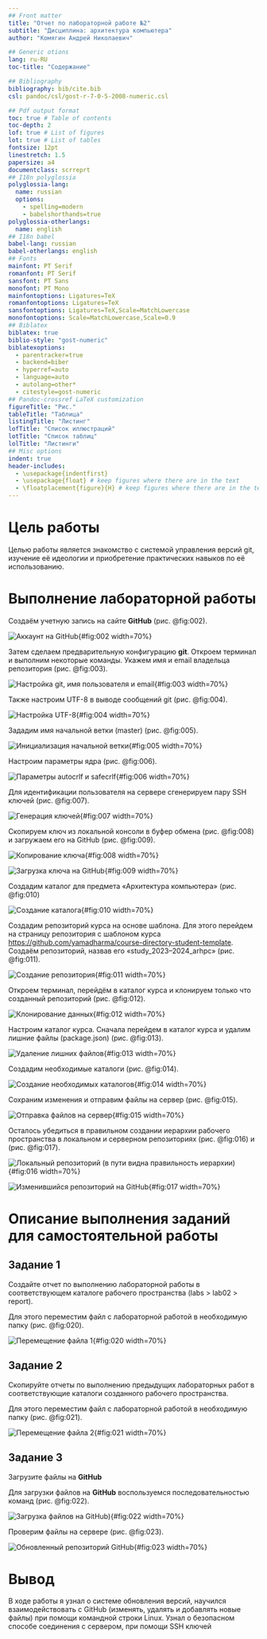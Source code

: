 ```yaml
---
## Front matter
title: "Отчет по лабораторной работе №2"
subtitle: "Дисциплина: архитектура компьютера"
author: "Комягин Андрей Николаевич"

## Generic otions
lang: ru-RU
toc-title: "Содержание"

## Bibliography
bibliography: bib/cite.bib
csl: pandoc/csl/gost-r-7-0-5-2008-numeric.csl

## Pdf output format
toc: true # Table of contents
toc-depth: 2
lof: true # List of figures
lot: true # List of tables
fontsize: 12pt
linestretch: 1.5
papersize: a4
documentclass: scrreprt
## I18n polyglossia
polyglossia-lang:
  name: russian
  options:
	- spelling=modern
	- babelshorthands=true
polyglossia-otherlangs:
  name: english
## I18n babel
babel-lang: russian
babel-otherlangs: english
## Fonts
mainfont: PT Serif
romanfont: PT Serif
sansfont: PT Sans
monofont: PT Mono
mainfontoptions: Ligatures=TeX
romanfontoptions: Ligatures=TeX
sansfontoptions: Ligatures=TeX,Scale=MatchLowercase
monofontoptions: Scale=MatchLowercase,Scale=0.9
## Biblatex
biblatex: true
biblio-style: "gost-numeric"
biblatexoptions:
  - parentracker=true
  - backend=biber
  - hyperref=auto
  - language=auto
  - autolang=other*
  - citestyle=gost-numeric
## Pandoc-crossref LaTeX customization
figureTitle: "Рис."
tableTitle: "Таблица"
listingTitle: "Листинг"
lofTitle: "Список иллюстраций"
lotTitle: "Список таблиц"
lolTitle: "Листинги"
## Misc options
indent: true
header-includes:
  - \usepackage{indentfirst}
  - \usepackage{float} # keep figures where there are in the text
  - \floatplacement{figure}{H} # keep figures where there are in the text
---
```


# Цель работы

Целью работы является знакомство с системой управления версий git, изучение её
идеологии и приобретение практических навыков по её использованию.

# Выполнение лабораторной работы


Создаём учетную запись на сайте **GitHub** (рис. @fig:002).

![Аккаунт на GitHub](image/1.png){#fig:002 width=70%}

  Затем сделаем предварительную конфигурацию **git**. Откроем терминал и выполним некоторые команды.
Укажем имя и email владельца репозитория (рис. @fig:003).

![Настройка git, имя пользователя и email](image/2.png){#fig:003 width=70%}

Также настроим UTF-8 в выводе сообщений git (рис. @fig:004).

![Настройка UTF-8](image/3.png){#fig:004 width=70%}

Зададим имя начальной ветки (master) (рис. @fig:005).

![Инициализация начальной ветки](image/4.png){#fig:005 width=70%}

Настроим параметры ядра (рис. @fig:006).

![Параметры autocrlf и safecrlf](image/5.png){#fig:006 width=70%}

Для идентификации пользователя на сервере сгенерируем пару  SSH ключей (рис. @fig:007).

![Генерация ключей](image/6.png){#fig:007 width=70%}

Скопируем ключ из локальной консоли в буфер обмена (рис. @fig:008) и загружаем его на GitHub (рис. @fig:009).

![Копирование ключа](image/7.png){#fig:008 width=70%}

![Загрузка ключа на GitHub](image/8.png){#fig:009 width=70%}

Создадим каталог для предмета «Архитектура компьютера» (рис. @fig:010)

![Создание каталога](image/9.png){#fig:010 width=70%}

Создадим репозиторий курса на основе шаблона. Для этого перейдем на страницу репозитория с шаблоном курса https://github.com/yamadharma/course-directory-student-template. Создаём репозиторий, назвав его «study_2023–2024_arhpc» (рис. @fig:011).

![Создание репозитория](image/10.png){#fig:011 width=70%}

Откроем терминал, перейдём в каталог курса и клонируем только что созданный репозиторий (рис. @fig:012).

![Клонирование данных](image/11.png){#fig:012 width=70%}

Настроим каталог курса. Сначала перейдем в каталог курса и удалим лишние файлы (package.json) (рис. @fig:013).

![Удаление лишних файлов](image/12.png){#fig:013 width=70%}

Создадим необходимые каталоги (рис. @fig:014).

![Создание необходимых каталогов](image/13.png){#fig:014 width=70%}

Сохраним изменения и отправим файлы на сервер (рис. @fig:015).

![Отправка файлов на сервер](image/14.png){#fig:015 width=70%}

Осталось убедиться в правильном создании иерархии рабочего пространства в локальном и серверном репозиториях (рис. @fig:016) и (рис. @fig:017).

![Локальный репозиторий (в пути видна правильность иерархии)](image/15.png){#fig:016 width=70%}

![Изменившийся репозиторий на GitHub](image/16.png){#fig:017 width=70%}

# Описание выполнения заданий для самостоятельной работы
## Задание 1
Создайте отчет по выполнению лабораторной работы в соответствующем
каталоге рабочего пространства (labs > lab02 > report).

Для этого переместим файл с лабораторной работой в необходимую папку (рис. @fig:020).

![Перемещение файла 1](image/01.png){#fig:020 width=70%}

## Задание 2
Скопируйте отчеты по выполнению предыдущих лабораторных работ в
соответствующие каталоги созданного рабочего пространства.

Для этого переместим файл с лабораторной работой в необходимую папку (рис. @fig:021).

![Перемещение файла 2](image/02.png){#fig:021 width=70%}

## Задание 3
Загрузите файлы на **GitHub**

Для загрузки файлов на **GitHub** воспользуемся последовательностью команд (рис. @fig:022).

![Загрузка файлов на GitHub)](image/03.png){#fig:022 width=70%}

Проверим файлы на сервере (рис. @fig:023).

![Обновленный репозиторий GitHub](image/04.png){#fig:023 width=70%}

# Вывод

B ходе работы я узнал о системе обновления версий, научился взаимодействовать с
GitHub (изменять, удалять и добавлять новые файлы) при помощи командной строки
Linux. Узнал о безопасном способе соединения с сервером, при помощи SSH ключей


